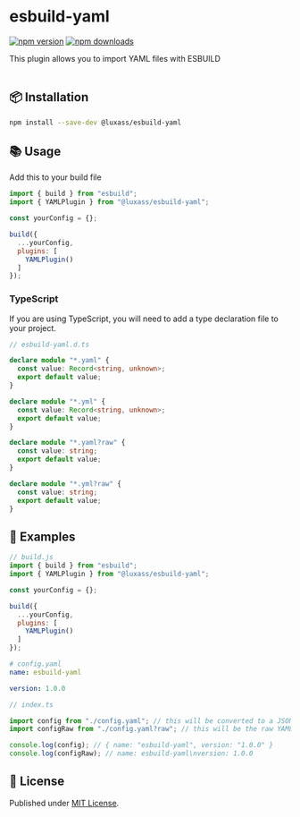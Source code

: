 # esbuild-yaml

[![npm version][npm-version-src]][npm-version-href]
[![npm downloads][npm-downloads-src]][npm-downloads-href]

This plugin allows you to import YAML files with ESBUILD
<br/>
<br/>

## 📦 Installation

```sh
npm install --save-dev @luxass/esbuild-yaml
```

## 📚 Usage

Add this to your build file

```js
import { build } from "esbuild";
import { YAMLPlugin } from "@luxass/esbuild-yaml";

const yourConfig = {};

build({
  ...yourConfig,
  plugins: [
    YAMLPlugin()
  ]
});
```

### TypeScript

If you are using TypeScript, you will need to add a type declaration file to your project.

```ts
// esbuild-yaml.d.ts

declare module "*.yaml" {
  const value: Record<string, unknown>;
  export default value;
}

declare module "*.yml" {
  const value: Record<string, unknown>;
  export default value;
}

declare module "*.yaml?raw" {
  const value: string;
  export default value;
}

declare module "*.yml?raw" {
  const value: string;
  export default value;
}
```

## 📖 Examples

```js
// build.js
import { build } from "esbuild";
import { YAMLPlugin } from "@luxass/esbuild-yaml";

const yourConfig = {};

build({
  ...yourConfig,
  plugins: [
    YAMLPlugin()
  ]
});
```

```yaml
# config.yaml
name: esbuild-yaml

version: 1.0.0
```

```ts
// index.ts

import config from "./config.yaml"; // this will be converted to a JSON object
import configRaw from "./config.yaml?raw"; // this will be the raw YAML string

console.log(config); // { name: "esbuild-yaml", version: "1.0.0" }
console.log(configRaw); // name: esbuild-yaml\nversion: 1.0.0
```

## 📄 License

Published under [MIT License](./LICENSE).

<!-- Badges -->

[npm-version-src]: https://img.shields.io/npm/v/@luxass/esbuild-yaml?style=flat&colorA=18181B&colorB=4169E1
[npm-version-href]: https://npmjs.com/package/@luxass/esbuild-yaml
[npm-downloads-src]: https://img.shields.io/npm/dm/@luxass/esbuild-yaml?style=flat&colorA=18181B&colorB=4169E1
[npm-downloads-href]: https://npmjs.com/package/@luxass/esbuild-yaml
